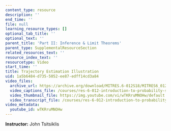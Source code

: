 ```yaml
---
content_type: resource
description: ''
end_time: ''
file: null
learning_resource_types: []
optional_tab_title: ''
optional_text: ''
parent_title: 'Part II: Inference & Limit Theorems'
parent_type: SupplementalResourceSection
related_resources_text: ''
resource_index_text: ''
resourcetype: Video
start_time: ''
title: Trajectory Estimation Illustration
uid: 1a5b6484-d735-5052-ee87-edff14cd3a84
video_files:
  archive_url: https://archive.org/download/MITRES.6-012S18/MITRES6_012S18_L15-08_300k.mp4
  video_captions_file: /courses/res-6-012-introduction-to-probability-spring-2018/a919f4b0efea53d6b5238ad83fa4c957_wTKRruMNOHw.vtt
  video_thumbnail_file: https://img.youtube.com/vi/wTKRruMNOHw/default.jpg
  video_transcript_file: /courses/res-6-012-introduction-to-probability-spring-2018/7658d6877a020e2a88bb331d4793714e_wTKRruMNOHw.pdf
video_metadata:
  youtube_id: wTKRruMNOHw
---
```


**Instructor:** John Tsitsiklis